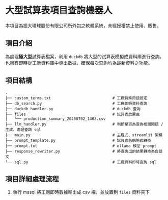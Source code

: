 # 大型試算表項目查詢機器人

本項目為振大環球股份有限公司所外包之軟體系統，未經授權禁止使用、販售。

## 項目介紹

為處理**極大型**試算表檔案，利用 `duckdb` 將大型的試算表模擬成資料庫進行查詢。也擁有即時從工廠資料庫中導出數據，確保每次查詢均為最新資料之功能。

## 項目結構
```
.
├── custom_terms.txt                           # 工廠特殊用語設定
├── db_search.py                               # 工廠即時資料查詢
├── duckdb_handler.py                          # duckdb 查詢
├── files                                      # 試算表放置處
│   └── production_summary_20250702_1403.csv
├── llm_handler.py                             # 判斷是否為查詢相關問題 / 生成、處理查詢 sql
├── main.py                                    # 主程式、streamlit 架構
├── prompt_template.py                         # 試算表名稱格式轉換
├── prompt.txt                                 # ollama 模型 prompt
├── response_rewriter.py                       # 將查詢出的結果轉換為白話文
└── sql.py                                     # 工廠資料即時查詢 sql
```
## 項目詳細處理流程
1. 執行 mssql 將工廠即時數據輸出成 csv 檔，並放置到 `files` 資料夾下
